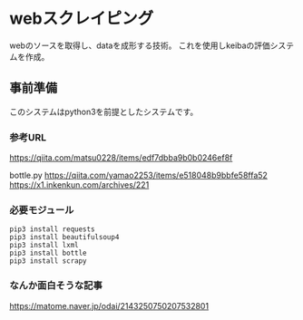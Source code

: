 # webスクレイピング
webのソースを取得し、dataを成形する技術。
これを使用しkeibaの評価システムを作成。

## 事前準備

このシステムはpython3を前提としたシステムです。


### 参考URL
https://qiita.com/matsu0228/items/edf7dbba9b0b0246ef8f

bottle.py
https://qiita.com/yamao2253/items/e518048b9bbfe58ffa52
https://x1.inkenkun.com/archives/221

### 必要モジュール

```
pip3 install requests
pip3 install beautifulsoup4
pip3 install lxml
pip3 install bottle
pip3 install scrapy
```

### なんか面白そうな記事
https://matome.naver.jp/odai/2143250750207532801

